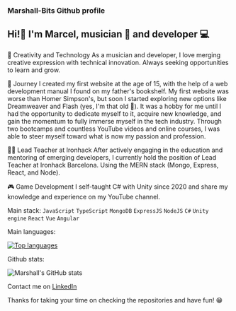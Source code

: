 ### Marshall-Bits Github profile

## Hi!🖖 I'm  Marcel, musician 🎸 and developer 💻 

🎵 Creativity and Technology
As a musician and developer, I love merging creative expression with technical innovation. Always seeking opportunities to learn and grow.

🚀 Journey
I created my first website at the age of 15, with the help of a web development manual I found on my father's bookshelf. My first website was worse than Homer Simpson's, but soon I started exploring new options like Dreamweaver and Flash (yes, I'm that old 🥸). It was a hobby for me until I had the opportunity to dedicate myself to it, acquire new knowledge, and gain the momentum to fully immerse myself in the tech industry. Through two bootcamps and countless YouTube videos and online courses, I was able to steer myself toward what is now my passion and profession.

👨‍🏫 Lead Teacher at Ironhack
After actively engaging in the education and mentoring of emerging developers, I currently hold the position of Lead Teacher at Ironhack Barcelona. Using the MERN stack (Mongo, Express, React, and Node).

🎮 Game Development
I self-taught C# with Unity since 2020 and share my knowledge and experience on my YouTube channel.

Main stack: <code>JavaScript</code> <code>TypeScript</code> <code>MongoDB</code> <code>ExpressJS</code> <code>NodeJS</code> <code>C#</code> <code>Unity engine</code> <code>React</code> <code>Vue</code> <code>Angular</code>


Main languages:

[![Top languages](https://github-readme-stats.vercel.app/api/top-langs/?username=Marshall-Bits&layout=compact)](https://github.com/anuraghazra/github-readme-stats)

Github stats:

![Marshall's GitHub stats](https://github-readme-stats.vercel.app/api?username=Marshall-Bits&show_icons=true&hide=stars,issues)

Contact me on [LinkedIn](https://www.linkedin.com/in/marcel-bosch-developer/)

Thanks for taking your time on checking the repositories and have fun! 😁 
